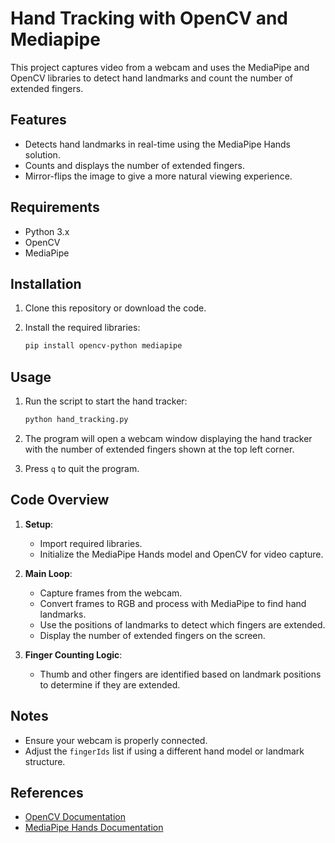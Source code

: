# Hand Tracking with OpenCV and Mediapipe

This project captures video from a webcam and uses the MediaPipe and OpenCV libraries to detect hand landmarks and count the number of extended fingers. 

## Features
- Detects hand landmarks in real-time using the MediaPipe Hands solution.
- Counts and displays the number of extended fingers.
- Mirror-flips the image to give a more natural viewing experience.

## Requirements
- Python 3.x
- OpenCV
- MediaPipe

## Installation

1. Clone this repository or download the code.

2. Install the required libraries:
   ```bash
   pip install opencv-python mediapipe
   ```

## Usage

1. Run the script to start the hand tracker:
   ```bash
   python hand_tracking.py
   ```

2. The program will open a webcam window displaying the hand tracker with the number of extended fingers shown at the top left corner.

3. Press `q` to quit the program.

## Code Overview

1. **Setup**:
   - Import required libraries.
   - Initialize the MediaPipe Hands model and OpenCV for video capture.

2. **Main Loop**:
   - Capture frames from the webcam.
   - Convert frames to RGB and process with MediaPipe to find hand landmarks.
   - Use the positions of landmarks to detect which fingers are extended.
   - Display the number of extended fingers on the screen.

3. **Finger Counting Logic**:
   - Thumb and other fingers are identified based on landmark positions to determine if they are extended.

## Notes
- Ensure your webcam is properly connected.
- Adjust the `fingerIds` list if using a different hand model or landmark structure.

## References
- [OpenCV Documentation](https://docs.opencv.org/)
- [MediaPipe Hands Documentation]([https://google.github.io/mediapipe/solutions/hands.html](https://mediapipe.readthedocs.io/en/latest/solutions/hands.html))
